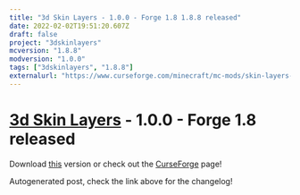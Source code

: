 ```yaml
---
title: "3d Skin Layers - 1.0.0 - Forge 1.8 1.8.8 released"
date: 2022-02-02T19:51:20.607Z
draft: false
project: "3dskinlayers"
mcversion: "1.8.8"
modversion: "1.0.0"
tags: ["3dskinlayers", "1.8.8"]
externalurl: "https://www.curseforge.com/minecraft/mc-mods/skin-layers-3d/files/3634350"
---
```

# [3d Skin Layers](/project/3dskinlayers) - 1.0.0 - Forge 1.8 released
Download [this](https://www.curseforge.com/minecraft/mc-mods/skin-layers-3d/files/3634350) version or check out the [CurseForge](https://www.curseforge.com/minecraft/mc-mods/skin-layers-3d) page!

Autogenerated post, check the link above for the changelog!
